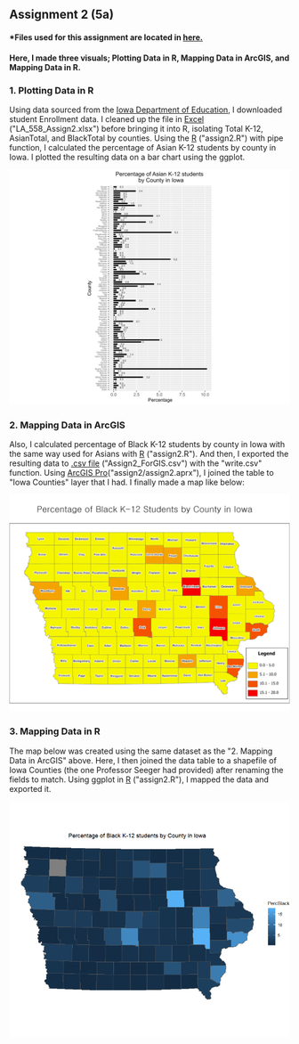 ## Assignment 2 (5a)

#### *Files used for this assignment are located in <a href="https://github.com/son1101/LA558_Son/tree/main/assignments/assign2" target="_blank">here.</a> 
#### Here, I made three visuals; Plotting Data in R, Mapping Data in ArcGIS, and Mapping Data in R. 


### 1. Plotting Data in R


Using data sourced from the [Iowa Department of Education](https://educateiowa.gov/data-reporting/education-statistics-pk-12), I downloaded student Enrollment data. I cleaned up the file in [Excel](assign2/LA558_Assign2.xlsx) ("LA_558_Assign2.xlsx") before bringing it into R, isolating Total K-12, AsianTotal, and BlackTotal by counties. Using the [R](assign2/assign2.R) ("assign2.R") with pipe function, I calculated the percentage of Asian K-12 students by county in Iowa. I plotted the resulting data on a bar chart using the ggplot. 

![Plot1](assign2/BarPlot_Assign2.png)


### 2. Mapping Data in ArcGIS

Also, I calculated percentage of Black K-12 students by county in Iowa with the same way used for Asians with [R](assign2/assign2.R) ("assign2.R"). And then, I exported the resulting data to [.csv file](assign2/Assign2_ForGIS.csv) ("Assign2_ForGIS.csv") with the "write.csv" function. Using [ArcGIS Pro](assign2/assign2)("assign2/assign2.aprx"), I joined the table to "Iowa Counties" layer that I had. I finally made a map like below:


![Map1](assign2/Map_Assign2.jpg)


### 3. Mapping Data in R

The map below was created using the same dataset as the "2. Mapping Data in ArcGIS" above. Here, I then joined the data table to a shapefile of Iowa Counties (the one Professor Seeger had provided) after renaming the fields to match. Using ggplot in [R](assign2/assign2.R) ("assign2.R"), I mapped the data and exported it.

![Map1](assign2/Map_Assign2_2.png)


